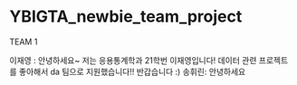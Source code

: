 # YBIGTA_newbie_team_project
TEAM 1

이재영 : 안녕하세요~ 저는 응용통계학과 21학번 이재영입니다! 데이터 관련 프로젝트를 좋아해서 da 팀으로 지원했습니다!! 반갑습니다 :)
송휘린: 안녕하세요
